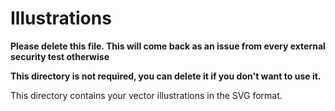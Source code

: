 # Illustrations

**Please delete this file. This will come back as an issue from every external security test otherwise**

**This directory is not required, you can delete it if you don't want to use it.**

This directory contains your vector illustrations in the SVG format.
